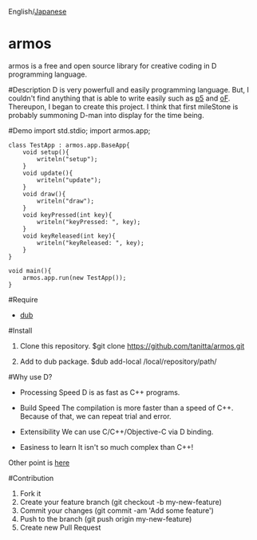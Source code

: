 English/[Japanese](https://github.com/tanitta/armos/blob/master/README.ja.md)

armos
====
armos is a free and open source library for creative coding in D programming language.

#Description
D is very powerfull and easily programming language. But, I couldn't find anything that is able to write easily such as [p5](https://processing.org/) and [oF](http://www.openframeworks.cc/). Thereupon, I began to create this project.
I think that first mileStone is probably summoning D-man into display for the time being.

#Demo
	import std.stdio;
	import armos.app;

	class TestApp : armos.app.BaseApp{
		void setup(){
			writeln("setup");
		}
		void update(){
			writeln("update");
		}
		void draw(){
			writeln("draw");
		}
		void keyPressed(int key){
			writeln("keyPressed: ", key);
		}
		void keyReleased(int key){
			writeln("keyReleased: ", key);
		}
	}

	void main(){
		armos.app.run(new TestApp());
	}
	
#Require
- [dub](http://code.dlang.org/)

#Install
1. Clone this repository.
	$git clone https://github.com/tanitta/armos.git
	
2. Add to dub package.
	$dub add-local /local/repository/path/

#Why use D?
- Processing Speed
D is as fast as C++ programs.

- Build Speed
The compilation is more faster than a speed of C++. Because of that, we can repeat trial and error.

- Extensibility
We can use C/C++/Objective-C via D binding.

- Easiness to learn
It isn't so much complex than C++!

Other point is [here](http://dlang.org/index.html)

#Contribution
1. Fork it
2. Create your feature branch (git checkout -b my-new-feature)
3. Commit your changes (git commit -am 'Add some feature')
4. Push to the branch (git push origin my-new-feature)
5. Create new Pull Request
